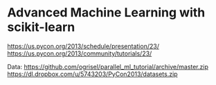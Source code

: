 Advanced Machine Learning with scikit-learn
===========================================

https://us.pycon.org/2013/schedule/presentation/23/
https://us.pycon.org/2013/community/tutorials/23/

Data:
https://github.com/ogrisel/parallel_ml_tutorial/archive/master.zip
https://dl.dropbox.com/u/5743203/PyCon2013/datasets.zip

